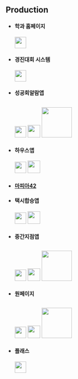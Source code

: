 Production
--------

* #### 학과 홈페이지 
  [<img src="img/Github.svg" width="30" />](https://github.com/BoBinLee/swhome)
* #### 경진대회 시스템
  [<img src="img/Github.svg" width="30" />](https://github.com/BoBinLee/SkhuCompetition.Server)
* #### 성공회알람앱
  [<img src="img/Github.svg" width="30" />](https://github.com/BoBinLee/SkhuApp)
  [<img src="img/Octocat.png" width="33" />](https://github.com/BoBinLee/Skhu.Server)
  [<img src="img/GooglePlay.png" width="80" style="padding-top:10px;" />](https://play.google.com/store/apps/details?id=com.skhu.bobinlee.skhuapp&hl=ko)
* #### 하우스앱
  [<img src="img/Github.svg" width="30" />](https://github.com/BoBinLee/House.Server)
  [<img src="img/Octocat.png" width="33" />](https://github.com/BoBinLee/House.Android)
* #### [마피아42](http://team42.net/)
* #### 택시합승앱
  [<img src="img/Github.svg" width="30" />](https://github.com/Nexters/TaigerApp)
  [<img src="img/Octocat.png" width="33" />](https://github.com/Nexters/Taiger)
* #### 중간지점앱
  [<img src="img/Github.svg" width="30" />](https://github.com/Nexters/Intersection.Android)
  [<img src="img/Octocat.png" width="33" />](https://github.com/BoBinLee/map)
  [<img src="img/GooglePlay.png" width="80" style="padding-top:10px;" />](https://play.google.com/store/apps/details?id=com.nexters.intersection.intersectionapp)
* #### 원페이지
  [<img src="img/Github.svg" width="30" />](https://github.com/OnePageAndroid/OnePage)
  [<img src="img/Octocat.png" width="33" />](https://github.com/OnePageAndroid/OnePageServer)
  [<img src="img/GooglePlay.png" width="80" style="padding-top:10px;" />](https://play.google.com/store/apps/details?id=kr.nexters.onepage&hl=ko)
* #### 플래스
  [<img src="img/Github.svg" width="30" />](https://github.com/Nexters/flass)
